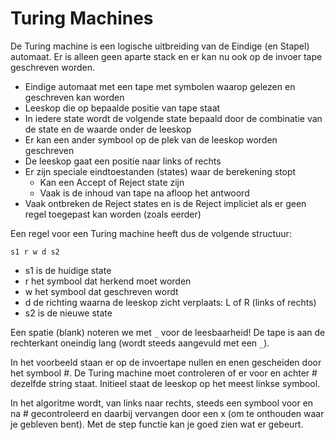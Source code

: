 # Turing Machines 
De Turing machine is een logische uitbreiding van de Eindige (en Stapel) automaat.
Er is alleen geen aparte stack en er kan nu ook op de invoer tape geschreven worden.


* Eindige automaat met een tape met symbolen waarop gelezen en geschreven kan worden
* Leeskop die op bepaalde positie van tape staat
* In iedere state wordt de volgende state bepaald door de combinatie van de state en de waarde onder de leeskop
* Er kan een ander symbool op de plek van de leeskop worden geschreven
* De leeskop gaat een positie naar links of rechts
* Er zijn speciale eindtoestanden (states) waar de berekening stopt
  * Kan een Accept of Reject state zijn
  * Vaak is de inhoud van tape na afloop het antwoord
* Vaak ontbreken de Reject states en is de Reject impliciet als er geen regel toegepast kan worden (zoals eerder)

Een regel voor een Turing machine heeft dus de volgende structuur:

```
s1 r w d s2
```
* s1 is de huidige state
* r het symbool dat herkend moet worden 
* w het symbool dat geschreven wordt 
* d de richting waarna de leeskop zicht verplaats: L of R (links of rechts)
* s2 is de nieuwe state

Een spatie (blank) noteren we met ``` _ ``` voor de leesbaarheid! De tape is aan de rechterkant oneindig lang (wordt steeds aangevuld met een ```_```).

In het voorbeeld staan er op de invoertape nullen en enen gescheiden door het symbool #.
De Turing machine moet controleren of er voor en achter # dezelfde string staat.
Initieel staat de leeskop op het meest linkse symbool.

In het algoritme wordt, van links naar rechts, steeds een symbool voor en na # gecontroleerd en daarbij vervangen door een x 
(om te onthouden waar je gebleven bent). Met de step functie kan je goed zien wat er gebeurt.